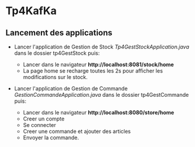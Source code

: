 # Tp4KafKa

## Lancement des applications 
- Lancer l'application de Gestion de Stock  *Tp4GestStockApplication.java* dans le dossier tp4GestStock puis:
    - Lancer dans le navigateur **http://localhost:8081/stock/home**
    - La page home se recharge toutes les 2s pour afficher les modifications sur le stock.

- Lancer l'application de Gestion de Commande  *GestionCommandeApplication.java* dans le dossier tp4GestCommande puis:
    - Lancer dans le navigateur **http://localhost:8080/store/home**
    - Creer un compte
    - Se connecter 
    - Creer une commande et ajouter des articles
    - Envoyer la commande.

